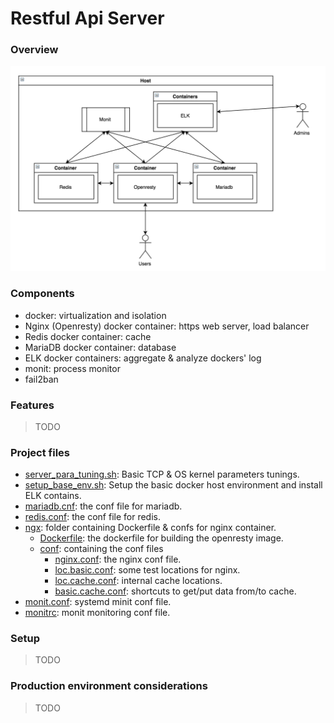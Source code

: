 # Restful Api Server

### Overview
![overview](./pics/overview.png)

### Components
- docker: virtualization and isolation
- Nginx (Openresty) docker container: https web server, load balancer
- Redis docker container: cache
- MariaDB docker container: database
- ELK docker containers: aggregate & analyze dockers' log
- monit: process monitor
- fail2ban

### Features
> TODO

### Project files

- [server_para_tuning.sh](./server_para_tuning.sh): Basic TCP & OS kernel parameters tunings.
- [setup_base_env.sh](./setup_base_env.sh): Setup the basic docker host environment and install ELK contains.
- [mariadb.cnf](./mariadb.cnf): the conf file for mariadb.
- [redis.conf](./redis.conf): the conf file for redis.
- [ngx](./ngx): folder containing Dockerfile & confs for nginx container.
    + [Dockerfile](./ngx/Dockerfile): the dockerfile for building the openresty image.
    + [conf](./ngx/conf): containing the conf files
        * [nginx.conf](./ngx/conf/nginx.conf): the nginx conf file.
        * [loc.basic.conf](./ngx/conf/loc.basic.conf): some test locations for nginx.
        * [loc.cache.conf](./ngx/conf/loc.cache.conf): internal cache locations.
        * [basic.cache.conf](./ngx/conf/basic.cache.conf): shortcuts to get/put data from/to cache.
- [monit.conf](./monit.conf): systemd minit conf file.
- [monitrc](./monitrc): monit monitoring conf file.

### Setup
> TODO

### Production environment considerations
> TODO

